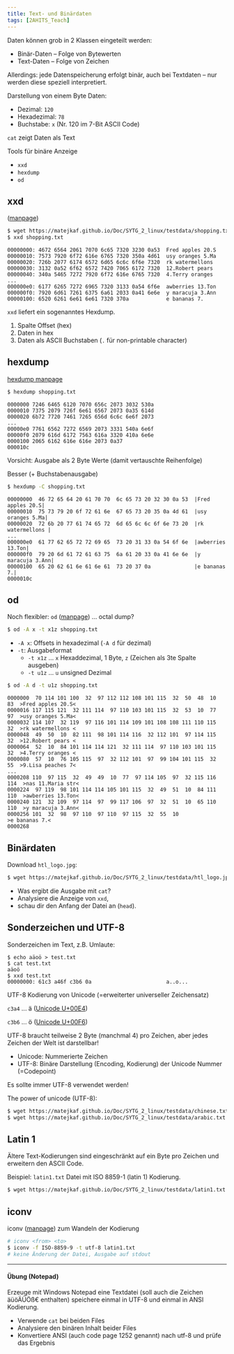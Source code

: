 ```yaml
---
title: Text- und Binärdaten
tags: [2AHITS_Teach]
---
```


Daten können grob in 2 Klassen eingeteilt werden:

- Binär-Daten – Folge von Bytewerten
- Text-Daten – Folge von Zeichen

Allerdings: jede Datenspeicherung erfolgt binär, auch bei Textdaten – nur werden diese speziell interpretiert.

Darstellung von einem Byte Daten:

- Dezimal: `120`
- Hexadezimal: `78`
- Buchstabe: `x` (Nr. 120 im 7-Bit ASCII Code)

`cat` zeigt Daten als Text

Tools für binäre Anzeige

-  `xxd` 
- `hexdump`
- `od`



## xxd

 ([manpage](https://linux.die.net/man/1/xxd))

```bash
$ wget https://matejkaf.github.io/Doc/SYTG_2_linux/testdata/shopping.txt
$ xxd shopping.txt 
```

```
00000000: 4672 6564 2061 7070 6c65 7320 3230 0a53  Fred apples 20.S
00000010: 7573 7920 6f72 616e 6765 7320 350a 4d61  usy oranges 5.Ma
00000020: 726b 2077 6174 6572 6d65 6c6c 6f6e 7320  rk watermellons 
00000030: 3132 0a52 6f62 6572 7420 7065 6172 7320  12.Robert pears 
00000040: 340a 5465 7272 7920 6f72 616e 6765 7320  4.Terry oranges 
...
000000e0: 6177 6265 7272 6965 7320 3133 0a54 6f6e  awberries 13.Ton
000000f0: 7920 6d61 7261 6375 6a61 2033 0a41 6e6e  y maracuja 3.Ann
00000100: 6520 6261 6e61 6e61 7320 370a            e bananas 7.
```

`xxd` liefert ein sogenanntes Hexdump.

  1. Spalte Offset (hex)
  2. Daten in hex
  3. Daten als ASCII Buchstaben (`.` für non-printable character)



## hexdump

[hexdump manpage](https://man7.org/linux/man-pages/man1/hexdump.1.html)

```bash
$ hexdump shopping.txt
```

```
0000000 7246 6465 6120 7070 656c 2073 3032 530a
0000010 7375 2079 726f 6e61 6567 2073 0a35 614d
0000020 6b72 7720 7461 7265 656d 6c6c 6e6f 2073
...
00000e0 7761 6562 7272 6569 2073 3331 540a 6e6f
00000f0 2079 616d 6172 7563 616a 3320 410a 6e6e
0000100 2065 6162 616e 616e 2073 0a37          
000010c
```

Vorsicht: Ausgabe als 2 Byte Werte (damit vertauschte Reihenfolge)

Besser (+ Buchstabenausgabe)

```bash
$ hexdump -C shopping.txt
```

```
00000000  46 72 65 64 20 61 70 70  6c 65 73 20 32 30 0a 53  |Fred apples 20.S|
00000010  75 73 79 20 6f 72 61 6e  67 65 73 20 35 0a 4d 61  |usy oranges 5.Ma|
00000020  72 6b 20 77 61 74 65 72  6d 65 6c 6c 6f 6e 73 20  |rk watermellons |
...
000000e0  61 77 62 65 72 72 69 65  73 20 31 33 0a 54 6f 6e  |awberries 13.Ton|
000000f0  79 20 6d 61 72 61 63 75  6a 61 20 33 0a 41 6e 6e  |y maracuja 3.Ann|
00000100  65 20 62 61 6e 61 6e 61  73 20 37 0a              |e bananas 7.|
0000010c
```



## od

Noch flexibler: `od` ([manpage](https://man7.org/linux/man-pages/man1/od.1.html)) … octal dump?

```bash
$ od -A x -t x1z shopping.txt
```

- `-A x`: Offsets in hexadezimal (`-A d` für dezimal)
- `-t`: Ausgabeformat
  - `-t x1z` … `x` Hexaddezimal, 1 Byte, `z` (Zeichen als 3te Spalte ausgeben)
  - `-t u1z` … `u` unsigned Dezimal

```bash
$ od -A d -t u1z shopping.txt
```

```
0000000  70 114 101 100  32  97 112 112 108 101 115  32  50  48  10  83  >Fred apples 20.S<
0000016 117 115 121  32 111 114  97 110 103 101 115  32  53  10  77  97  >usy oranges 5.Ma<
0000032 114 107  32 119  97 116 101 114 109 101 108 108 111 110 115  32  >rk watermellons <
0000048  49  50  10  82 111  98 101 114 116  32 112 101  97 114 115  32  >12.Robert pears <
0000064  52  10  84 101 114 114 121  32 111 114  97 110 103 101 115  32  >4.Terry oranges <
0000080  57  10  76 105 115  97  32 112 101  97  99 104 101 115  32  55  >9.Lisa peaches 7<
...
0000208 110  97 115  32  49  49  10  77  97 114 105  97  32 115 116 114  >nas 11.Maria str<
0000224  97 119  98 101 114 114 105 101 115  32  49  51  10  84 111 110  >awberries 13.Ton<
0000240 121  32 109  97 114  97  99 117 106  97  32  51  10  65 110 110  >y maracuja 3.Ann<
0000256 101  32  98  97 110  97 110  97 115  32  55  10                  >e bananas 7.<
0000268
```



## Binärdaten

Download `htl_logo.jpg`:

```bash
$ wget https://matejkaf.github.io/Doc/SYTG_2_linux/testdata/htl_logo.jpg
```

- Was ergibt die Ausgabe mit `cat`? 
- Analysiere die Anzeige von `xxd`, 
- schau dir den Anfang der Datei an (`head`).



## Sonderzeichen und UTF-8

Sonderzeichen im Text, z.B. Umlaute:

```
$ echo aäoö > test.txt
$ cat test.txt 
aäoö
$ xxd test.txt 
00000000: 61c3 a46f c3b6 0a                        a..o...
```

UTF-8 Kodierung von Unicode (=erweiterter universeller Zeichensatz)

`c3a4` ... ä ([Unicode U+00E4](https://www.compart.com/en/unicode/U+00E4))

`c3b6` ... ö ([Unicode U+00F6](https://www.compart.com/en/unicode/U+00F6))

UTF-8 braucht teilweise 2 Byte (manchmal 4) pro Zeichen, aber jedes Zeichen der Welt ist darstellbar!

- Unicode: Nummerierte Zeichen
- UTF-8: Binäre Darstellung (Encoding, Kodierung) der Unicode Nummer (=Codepoint)

Es sollte immer UTF-8 verwendet werden!

The power of unicode (UTF-8):

```bash
$ wget https://matejkaf.github.io/Doc/SYTG_2_linux/testdata/chinese.txt
$ wget https://matejkaf.github.io/Doc/SYTG_2_linux/testdata/arabic.txt
```



## Latin 1

Ältere Text-Kodierungen sind eingeschränkt auf ein Byte pro Zeichen und erweitern den ASCII Code.

Beispiel: `latin1.txt` Datei mit ISO 8859-1 (latin 1) Kodierung.

```bash
$ wget https://matejkaf.github.io/Doc/SYTG_2_linux/testdata/latin1.txt
```



## iconv

iconv ([manpage](https://man7.org/linux/man-pages/man1/iconv.1.html)) zum Wandeln der Kodierung

```bash
# iconv <from> <to>
$ iconv -f ISO-8859-9 -t utf-8 latin1.txt
# keine Änderung der Datei, Ausgabe auf stdout
```



---

#### Übung (Notepad)

Erzeuge mit Windows Notepad eine Textdatei (soll auch die Zeichen äüöÄÜÖß€ enthalten) speichere einmal in UTF-8 und einmal in ANSI Kodierung.

- Verwende `cat` bei beiden Files
- Analysiere den binären Inhalt beider Files
- Konvertiere ANSI (auch code page 1252 genannt) nach utf-8 und prüfe das Ergebnis





